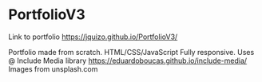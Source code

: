 # PortfolioV3
Link to portfolio
https://jquizo.github.io/PortfolioV3/

Portfolio made from scratch. HTML/CSS/JavaScript
Fully responsive.
Uses @ Include Media library
https://eduardoboucas.github.io/include-media/
Images from unsplash.com

